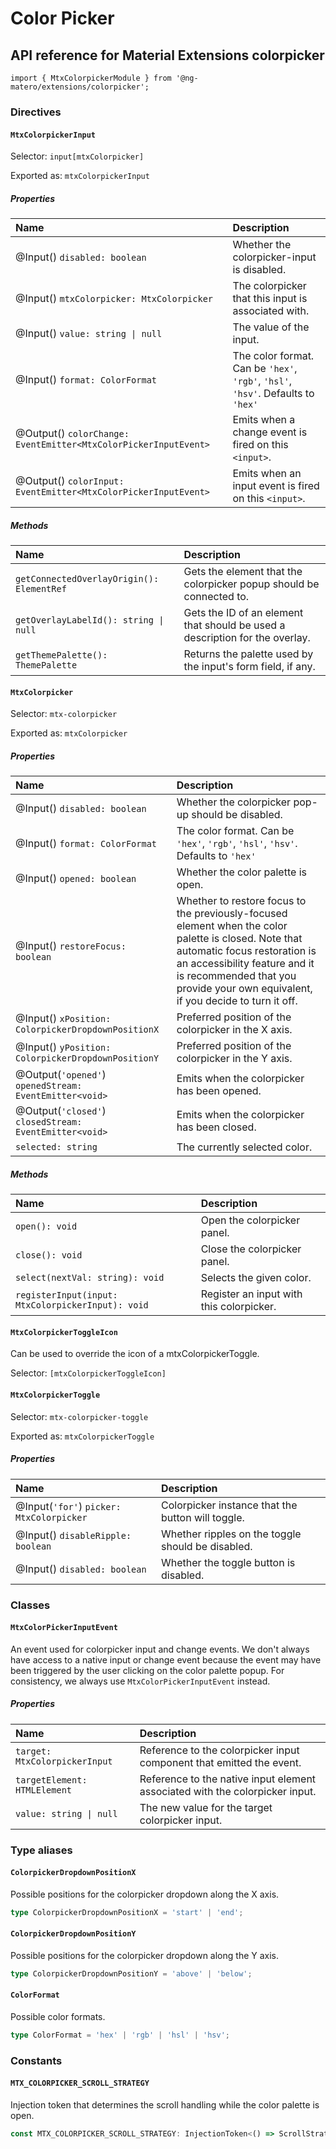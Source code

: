 # Color Picker

## API reference for Material Extensions colorpicker

`import { MtxColorpickerModule } from '@ng-matero/extensions/colorpicker';`

### Directives

#### `MtxColorpickerInput`

Selector: `input[mtxColorpicker]`

Exported as: `mtxColorpickerInput`

##### Properties

| Name | Description |
| :--- | :--- |
| @Input() `disabled: boolean` | Whether the colorpicker-input is disabled. |
| @Input() `mtxColorpicker: MtxColorpicker` | The colorpicker that this input is associated with. |
| @Input() `value: string \| null` | The value of the input. |
| @Input() `format: ColorFormat` | The color format. Can be `'hex'`, `'rgb'`, `'hsl'`, `'hsv'`. Defaults to `'hex'` |
| @Output() `colorChange: EventEmitter<MtxColorPickerInputEvent>` | Emits when a change event is fired on this `<input>`. |
| @Output() `colorInput: EventEmitter<MtxColorPickerInputEvent>` | Emits when an input event is fired on this `<input>`. |

##### Methods

| Name | Description |
| :--- | :--- |
| `getConnectedOverlayOrigin(): ElementRef` | Gets the element that the colorpicker popup should be connected to. |
| `getOverlayLabelId(): string \| null` | Gets the ID of an element that should be used a description for the overlay. |
| `getThemePalette(): ThemePalette` | Returns the palette used by the input's form field, if any. |

#### `MtxColorpicker`

Selector: `mtx-colorpicker`

Exported as: `mtxColorpicker`

##### Properties

| Name | Description |
| :--- | :--- |
| @Input() `disabled: boolean` | Whether the colorpicker pop-up should be disabled. |
| @Input() `format: ColorFormat` | The color format. Can be `'hex'`, `'rgb'`, `'hsl'`, `'hsv'`. Defaults to `'hex'` |
| @Input() `opened: boolean` | Whether the color palette is open. |
| @Input() `restoreFocus: boolean` | Whether to restore focus to the previously-focused element when the color palette is closed. Note that automatic focus restoration is an accessibility feature and it is recommended that you provide your own equivalent, if you decide to turn it off. |
| @Input() `xPosition: ColorpickerDropdownPositionX`| Preferred position of the colorpicker in the X axis. |
| @Input() `yPosition: ColorpickerDropdownPositionY`| Preferred position of the colorpicker in the Y axis. |
| @Output(`'opened'`) `openedStream: EventEmitter<void>`| Emits when the colorpicker has been opened. |
| @Output(`'closed'`) `closedStream: EventEmitter<void>`| Emits when the colorpicker has been closed. |
| `selected: string` | The currently selected color. |

##### Methods

| Name | Description |
| :--- | :--- |
| `open(): void` | Open the colorpicker panel. |
| `close(): void` | Close the colorpicker panel. |
| `select(nextVal: string): void` | Selects the given color. |
| `registerInput(input: MtxColorpickerInput): void` | Register an input with this colorpicker. |

#### `MtxColorpickerToggleIcon`

Can be used to override the icon of a mtxColorpickerToggle.

Selector: `[mtxColorpickerToggleIcon]`

#### `MtxColorpickerToggle`

Selector: `mtx-colorpicker-toggle`

Exported as: `mtxColorpickerToggle`

##### Properties

| Name | Description |
| :--- | :--- |
| @Input(`'for'`) `picker: MtxColorpicker` | Colorpicker instance that the button will toggle. |
| @Input() `disableRipple: boolean` | Whether ripples on the toggle should be disabled. |
| @Input() `disabled: boolean` | Whether the toggle button is disabled. |

### Classes

#### `MtxColorPickerInputEvent`

An event used for colorpicker input and change events. We don't always have access to a native input or change event because the event may have been triggered by the user clicking on the color palette popup. For consistency, we always use `MtxColorPickerInputEvent` instead.

##### Properties

| Name | Description |
| :--- | :--- |
| `target: MtxColorpickerInput` | Reference to the colorpicker input component that emitted the event. |
| `targetElement: HTMLElement` | Reference to the native input element associated with the colorpicker input. |
| `value: string \| null` | The new value for the target colorpicker input. |

### Type aliases

#### `ColorpickerDropdownPositionX`

Possible positions for the colorpicker dropdown along the X axis.

```ts
type ColorpickerDropdownPositionX = 'start' | 'end';
```

#### `ColorpickerDropdownPositionY`

Possible positions for the colorpicker dropdown along the Y axis.

```ts
type ColorpickerDropdownPositionY = 'above' | 'below';
```

#### `ColorFormat`

Possible color formats.

```ts
type ColorFormat = 'hex' | 'rgb' | 'hsl' | 'hsv';
```

### Constants

#### `MTX_COLORPICKER_SCROLL_STRATEGY`

Injection token that determines the scroll handling while the color palette is open.

```ts
const MTX_COLORPICKER_SCROLL_STRATEGY: InjectionToken<() => ScrollStrategy>;
```
